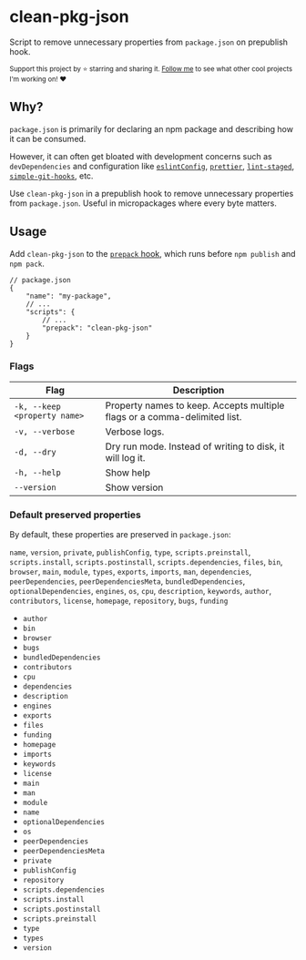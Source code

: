 # clean-pkg-json

Script to remove unnecessary properties from `package.json` on prepublish hook.

<sub>Support this project by ⭐️ starring and sharing it. [Follow me](https://github.com/privatenumber) to see what other cool projects I'm working on! ❤️</sub>

## Why?

`package.json` is primarily for declaring an npm package and describing how it can be consumed.

However, it can often get bloated with development concerns such as `devDependencies` and configuration like [`eslintConfig`](https://eslint.org/docs/latest/user-guide/configuring/), [`prettier`](https://prettier.io/docs/en/configuration.html), [`lint-staged`](https://github.com/okonet/lint-staged), [`simple-git-hooks`](https://github.com/toplenboren/simple-git-hooks), etc.

Use `clean-pkg-json` in a prepublish hook to remove unnecessary properties from `package.json`. Useful in micropackages where every byte matters.

## Usage

Add `clean-pkg-json` to the [`prepack` hook](https://docs.npmjs.com/cli/v8/using-npm/scripts#:~:text=on%20npm%20publish.-,prepack,-Runs%20BEFORE%20a), which runs before `npm publish` and `npm pack`.


```json5
// package.json
{
    "name": "my-package",
    // ...
    "scripts": {
        // ...
        "prepack": "clean-pkg-json"
    }
}
```

### Flags
| Flag | Description |
| - | - |
| `-k, --keep <property name>` | Property names to keep. Accepts multiple flags or a comma-delimited list. |
| `-v, --verbose` | Verbose logs. |
| `-d, --dry` | Dry run mode. Instead of writing to disk, it will log it. |
| `-h, --help` | Show help |
| `--version` | Show version |

### Default preserved properties
By default, these properties are preserved in `package.json`:

`name`, `version`, `private`, `publishConfig`, `type`, `scripts.preinstall`, `scripts.install`, `scripts.postinstall`, `scripts.dependencies`, `files`, `bin`, `browser`, `main`, `module`, `types`, `exports`, `imports`, `man`, `dependencies`, `peerDependencies`, `peerDependenciesMeta`, `bundledDependencies`, `optionalDependencies`, `engines`, `os`, `cpu`, `description`, `keywords`, `author`, `contributors`, `license`, `homepage`, `repository`, `bugs`, `funding`

- `author`
- `bin`
- `browser`
- `bugs`
- `bundledDependencies`
- `contributors`
- `cpu`
- `dependencies`
- `description`
- `engines`
- `exports`
- `files`
- `funding`
- `homepage`
- `imports`
- `keywords`
- `license`
- `main`
- `man`
- `module`
- `name`
- `optionalDependencies`
- `os`
- `peerDependencies`
- `peerDependenciesMeta`
- `private`
- `publishConfig`
- `repository`
- `scripts.dependencies`
- `scripts.install`
- `scripts.postinstall`
- `scripts.preinstall`
- `type`
- `types`
- `version`